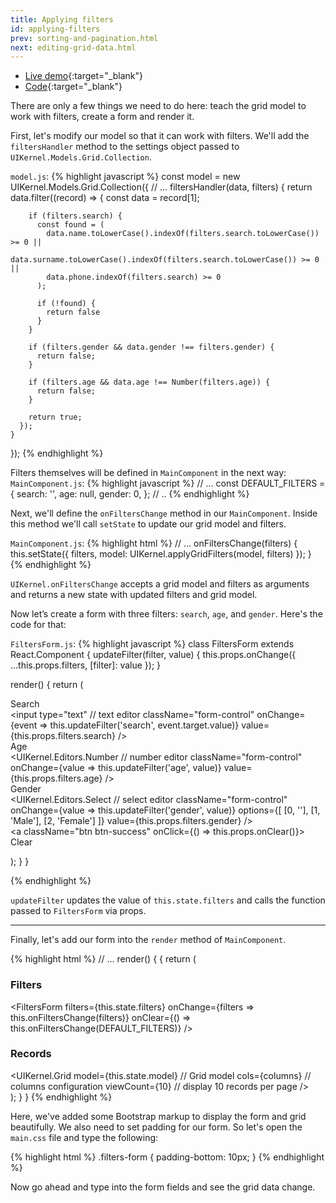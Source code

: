```yaml
---
title: Applying filters
id: applying-filters
prev: sorting-and-pagination.html
next: editing-grid-data.html
---
```

* [Live demo](/examples/applying-filters/){:target="_blank"}
* [Code](https://embed.plnkr.co/yho2RdQNUG4JtoHqgbuk){:target="_blank"}

There are only a few things we need to do here: teach the grid model to work with filters, create a form and render it.

First, let's modify our model so that it can work with filters. We'll add the `filtersHandler` method to the settings
object passed to `UIKernel.Models.Grid.Collection`.


`model.js`:
{% highlight javascript %}
const model = new UIKernel.Models.Grid.Collection({
  // ...
  filtersHandler(data, filters) {
      return data.filter((record) => {
        const data = record[1];

        if (filters.search) {
          const found = (
            data.name.toLowerCase().indexOf(filters.search.toLowerCase()) >= 0 ||
            data.surname.toLowerCase().indexOf(filters.search.toLowerCase()) >= 0 ||
            data.phone.indexOf(filters.search) >= 0
          );

          if (!found) {
            return false
          }
        }

        if (filters.gender && data.gender !== filters.gender) {
          return false;
        }

        if (filters.age && data.age !== Number(filters.age)) {
          return false;
        }

        return true;
      });
    }
});
{% endhighlight %}

Filters themselves will be defined in `MainComponent` in the next way:
 `MainComponent.js`:
 {% highlight javascript %}
 // ...
 const DEFAULT_FILTERS = {
   search: '',
   age: null,
   gender: 0,
 };
 // ..
  {% endhighlight %}


Next, we'll define the `onFiltersChange` method in our `MainComponent`.
Inside this method we'll call `setState` to update our grid model and filters.

`MainComponent.js`:
{% highlight html %}
// ...
onFiltersChange(filters) {
    this.setState({
      filters,
      model: UIKernel.applyGridFilters(model, filters)
    });
  }
{% endhighlight %}

`UIKernel.onFiltersChange` accepts a grid model and filters as arguments and returns a new state with updated filters and grid model.


Now let’s create a form with three filters: `search`, `age`, and `gender`. Here's the code for that:

`FiltersForm.js`:
{% highlight javascript %}
class FiltersForm extends React.Component {
  updateFilter(filter, value) {
    this.props.onChange({
      ...this.props.filters,
      [filter]: value
    });
  }

  render() {
    return (
      <form className="filters-form form-horizontal">
        <div className="form-group">
          <label className="col-sm-3 control-label">Search</label>
          <div className="col-sm-9">
            <input
              type="text" // text editor
              className="form-control"
              onChange={event => this.updateFilter('search', event.target.value)}
              value={this.props.filters.search}
            />
          </div>
        </div>
        <div className="form-group">
          <label className="col-sm-3 control-label">Age</label>
          <div className="col-sm-9">
            <UIKernel.Editors.Number // number editor
              className="form-control"
              onChange={value => this.updateFilter('age', value)}
              value={this.props.filters.age}
            />
          </div>
        </div>
        <div className="form-group">
          <label className="col-sm-3 control-label">Gender</label>
          <div className="col-sm-9">
            <UIKernel.Editors.Select // select editor
              className="form-control"
              onChange={value => this.updateFilter('gender', value)}
              options={[
                [0, ''],
                [1, 'Male'],
                [2, 'Female']
              ]}
              value={this.props.filters.gender}
            />
          </div>
        </div>
        <div className="form-group">
          <div className="col-sm-offset-3 col-sm-9">
            <a className="btn btn-success" onClick={() => this.props.onClear()}>
              Clear
            </a>
          </div>
        </div>
      </form>
    );
  }
}

{% endhighlight %}



`updateFilter` updates the value of `this.state.filters` and calls the function passed to `FiltersForm` via props.

---

Finally, let's add our form into the `render` method of `MainComponent`.

{% highlight html %}
// ...
  render() {
   {
      return (
        <div>
          <div className="panel panel-primary">
            <div className="panel-heading">
              <h3 className="panel-title">Filters</h3>
            </div>
            <div className="panel-body">
              <FiltersForm
                filters={this.state.filters}
                onChange={filters => this.onFiltersChange(filters)}
                onClear={() => this.onFiltersChange(DEFAULT_FILTERS)}
              />
            </div>
          </div>
          <div className="panel panel-info">
            <div className="panel-heading">
              <h3 className="panel-title">Records</h3>
            </div>
            <UIKernel.Grid
              model={this.state.model} // Grid model
              cols={columns} // columns configuration
              viewCount={10} // display 10 records per page
            />
          </div>
        </div>
      );
    }
  }
{% endhighlight %}

Here, we've added some Bootstrap markup to display the form and grid beautifully.
We also need to set padding for our form. So let's open the `main.css` file and type the following:

{% highlight html %}
.filters-form {
    padding-bottom: 10px;
}
{% endhighlight %}

Now go ahead and type into the form fields and see the grid data change.